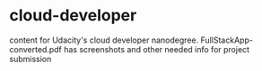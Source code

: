 # cloud-developer
content for Udacity's cloud developer nanodegree.
FullStackApp-converted.pdf has screenshots and other needed info for project submission
